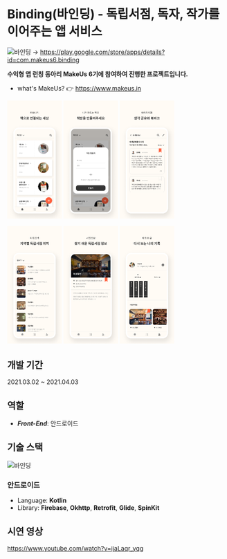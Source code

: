 # Binding(바인딩) - 독립서점, 독자, 작가를 이어주는 앱 서비스
<img src="https://camo.githubusercontent.com/6d9e217dd19c40b7e610904f1a3166d238e1865b75560ecb09a74f80b6a12320/68747470733a2f2f7777772e677374617469632e636f6d2f616e64726f69642f6d61726b65745f696d616765732f7765622f706c61795f707269736d5f686c6f636b5f32782e706e67" width="10%" height="10%" alt="바인딩"></img>
 -> https://play.google.com/store/apps/details?id=com.makeus6.binding


**수익형 앱 런칭 동아리 MakeUs 6기에 참여하여 진행한 프로젝트입니다.**
* what's MakeUs? 👉 https://www.makeus.in

<img src="https://github.com/liyusang1/MakeUs6th-Project/blob/master/screenshot/3.png" width="25%" height="25%" alt="바인딩"></img>
<img src="https://github.com/liyusang1/MakeUs6th-Project/blob/master/screenshot/4.png" width="25%" height="25%" alt="바인딩"></img>
<img src="https://github.com/liyusang1/MakeUs6th-Project/blob/master/screenshot/5.png" width="25%" height="25%" alt="바인딩"></img>

<img src="https://github.com/liyusang1/MakeUs6th-Project/blob/master/screenshot/6.png" width="25%" height="25%" alt="바인딩"></img>
<img src="https://github.com/liyusang1/MakeUs6th-Project/blob/master/screenshot/7.png" width="25%" height="25%" alt="바인딩"></img>
<img src="https://github.com/liyusang1/MakeUs6th-Project/blob/master/screenshot/8.png" width="25%" height="25%" alt="바인딩"></img>


## 개발 기간
2021.03.02 ~ 2021.04.03
## 역할
* ***Front-End***: 안드로이드

## 기술 스택
<img src="https://camo.githubusercontent.com/9ad79cd7986a9fbe1edb4aeaf84c0fdd39917b86fdf75b0ac08f8b65029db851/68747470733a2f2f666972656261736573746f726167652e676f6f676c65617069732e636f6d2f76302f622f6d616e676f706c6174652d61316134362e61707073706f742e636f6d2f6f2f62696e64696e67253230737461636b732e6a70673f616c743d6d6564696126746f6b656e3d66386139343363362d396330312d343066352d613432332d363431626132343439613634" width="60%" height="50%" alt="바인딩"></img>

### 안드로이드
* Language: **Kotlin**    
* Library: **Firebase**, **Okhttp**, **Retrofit**, **Glide**, **SpinKit**   

## 시연 영상
https://www.youtube.com/watch?v=ijaLaqr_yqg

 
